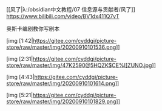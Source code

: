 [[风了|λ:/obsidian中文教程/07 信息源与贡献者/风了]]
https://www.bilibili.com/video/BV1dx411Q7vT

奥斯卡编剧教你写剧本

[img [1:42|https://gitee.com/cyddgi/picture-store/raw/master/img/20200910101536.png]]


[img [2:31|https://gitee.com/cyddgi/picture-store/raw/master/img/47K2590@5HQZK$CE%I]ZUNO.jpg]]

[img [4:43|https://gitee.com/cyddgi/picture-store/raw/master/img/20200910101614.png]]

[img [5:21|https://gitee.com/cyddgi/picture-store/raw/master/img/20200910101829.png]]
